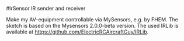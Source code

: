 #IrSensor
IR sender and receiver

Make my AV-equipment controllable via MySensors, e.g. by FHEM.
The sketch is based on the Mysensors 2.0.0-beta version.
The used IRLib is available at https://github.com/ElectricRCAircraftGuy/IRLib.
